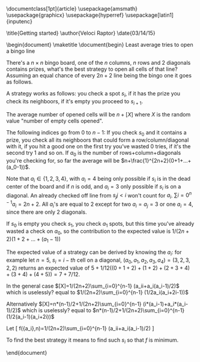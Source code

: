 \documentclass[1pt]{article}
\usepackage{amsmath}
\usepackage{graphicx}
\usepackage{hyperref}
\usepackage[latin1]{inputenc}

\title{Getting started}
\author{Veloci Raptor}
\date{03/14/15}

\begin{document}
\maketitle
\document{begin}
Least average tries to open a bingo line

There's a $n\times n$ bingo board, one of the $n$ columns, $n$ rows and $2$ diagonals contains prizes, what's the best strategy to open all cells of that line? Assuming an equal chance of every $2n+2$ line being the bingo one it goes as follows.

A strategy works as follows: you check a spot $s_i$, if it has the prize you check its neighboors, if it's empty you proceed to $s_{i+1}$.

The average number of opened cells will be $n+[X]$ where $X$ is the random value "number of empty cells opened".

The following indices go from $0$ to $n-1$: If you check $s_0$ and it contains a prize, you check all its neighboors that could form a row/column/diagonal with it, if you hit a good one on the first try you've wasted $0$ tries, if it's the second try $1$ and so on. If $a_0$ is the number of rows+column+diagonals you're checking for, so far the average will be $n+\frac{1}^{2n+2}(0+1+...+(a_0-1))$.

Note that $a_i\in\{1,2,3,4\}$, with $a_i=4$ being only possible if $s_i$ is in the dead center of the board and if $n$ is odd, and $a_i=3$ only possible if $s_i$ is on a diagonal. An already checked off line from $s_j j<i$ won't count for $a_i$. $\sum{i=0}^{n-1} a_i = 2n+2$. All $a_i$'s are equal to $2$ except for two $a_i=a_j=3$ or one $a_i=4$, since there are only $2$ diagonals.

If $s_0$ is empty you check $s_1$, you check $a_1$ spots, but this time you've already wasted a check on $a_0$, so the contribution to the expected value is $1/(2n+2)(1+2+...+(a_1-1))$

The expected value of a strategy can be derived by knowing the $a_i$: for example let $n=5$, $s_i=i-th$ cell on a diagonal, $(a_0,a_1,a_2,a_3,a_4)=(3,2,3,2,2)$ returns an expected value of $5+1/12((0+1+2)+(1+2)+(2+3+4)+(3+4)+(4+5)) = 7+7/12$.

In the general case $[X]=1/(2n+2)\sum_{i=0}^{n-1} (a_ii+a_i(a_i-1)/2)$ which is uselessly? equal to $1/(2n+2)\sum_{i=0}^{n-1} (1/2a_i(a_i+2i-1))$

Alternatively $[X]=n*(n-1)/2+1/(2n+2)\sum_{i=0}^{n-1} (i*(a_i-1)+a_i*(a_i-1)/2)$ which is uselessly? equal to $n*(n-1)/2+1/(2n+2)\sum_{i=0}^{n-1} (1/2(a_i-1)(a_i+2i))$

Let 
\[ f(\{a_i\},n)=1/(2n+2)\sum_{i=0}^{n-1} (a_ii+a_i(a_i-1)/2) \]

To find the best strategy it means to find such $s_i$ so that $f$ is minimum.

\end{document}
